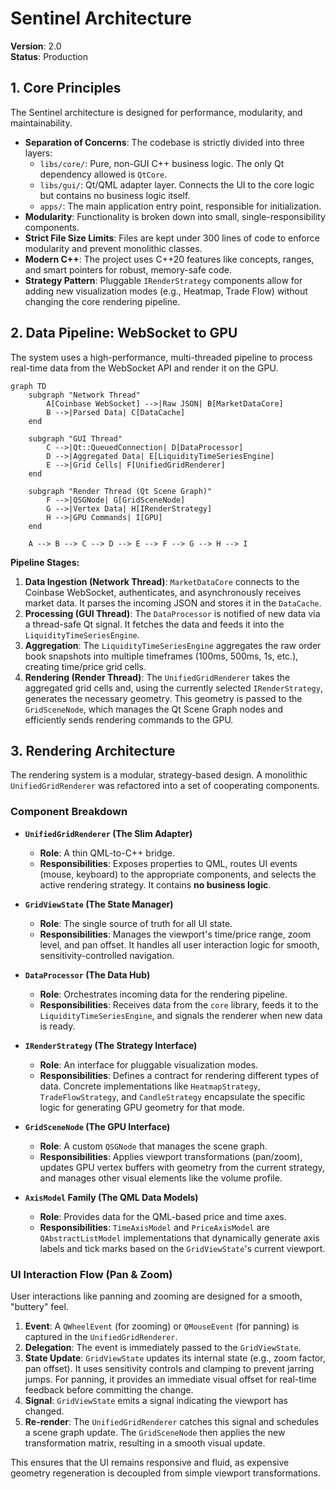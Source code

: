 # Sentinel Architecture

**Version**: 2.0  
**Status**: Production

## 1. Core Principles

The Sentinel architecture is designed for performance, modularity, and maintainability.

- **Separation of Concerns**: The codebase is strictly divided into three layers:
    - `libs/core/`: Pure, non-GUI C++ business logic. The only Qt dependency allowed is `QtCore`.
    - `libs/gui/`: Qt/QML adapter layer. Connects the UI to the core logic but contains no business logic itself.
    - `apps/`: The main application entry point, responsible for initialization.
- **Modularity**: Functionality is broken down into small, single-responsibility components.
- **Strict File Size Limits**: Files are kept under 300 lines of code to enforce modularity and prevent monolithic classes.
- **Modern C++**: The project uses C++20 features like concepts, ranges, and smart pointers for robust, memory-safe code.
- **Strategy Pattern**: Pluggable `IRenderStrategy` components allow for adding new visualization modes (e.g., Heatmap, Trade Flow) without changing the core rendering pipeline.

## 2. Data Pipeline: WebSocket to GPU

The system uses a high-performance, multi-threaded pipeline to process real-time data from the WebSocket API and render it on the GPU.

```mermaid
graph TD
    subgraph "Network Thread"
        A[Coinbase WebSocket] -->|Raw JSON| B[MarketDataCore]
        B -->|Parsed Data| C[DataCache]
    end

    subgraph "GUI Thread"
        C -->|Qt::QueuedConnection| D[DataProcessor]
        D -->|Aggregated Data| E[LiquidityTimeSeriesEngine]
        E -->|Grid Cells| F[UnifiedGridRenderer]
    end

    subgraph "Render Thread (Qt Scene Graph)"
        F -->|QSGNode| G[GridSceneNode]
        G -->|Vertex Data| H[IRenderStrategy]
        H -->|GPU Commands| I[GPU]
    end

    A --> B --> C --> D --> E --> F --> G --> H --> I
```

**Pipeline Stages:**

1.  **Data Ingestion (Network Thread)**: `MarketDataCore` connects to the Coinbase WebSocket, authenticates, and asynchronously receives market data. It parses the incoming JSON and stores it in the `DataCache`.
2.  **Processing (GUI Thread)**: The `DataProcessor` is notified of new data via a thread-safe Qt signal. It fetches the data and feeds it into the `LiquidityTimeSeriesEngine`.
3.  **Aggregation**: The `LiquidityTimeSeriesEngine` aggregates the raw order book snapshots into multiple timeframes (100ms, 500ms, 1s, etc.), creating time/price grid cells.
4.  **Rendering (Render Thread)**: The `UnifiedGridRenderer` takes the aggregated grid cells and, using the currently selected `IRenderStrategy`, generates the necessary geometry. This geometry is passed to the `GridSceneNode`, which manages the Qt Scene Graph nodes and efficiently sends rendering commands to the GPU.

## 3. Rendering Architecture

The rendering system is a modular, strategy-based design. A monolithic `UnifiedGridRenderer` was refactored into a set of cooperating components.

### Component Breakdown

-   **`UnifiedGridRenderer` (The Slim Adapter)**
    -   **Role**: A thin QML-to-C++ bridge.
    -   **Responsibilities**: Exposes properties to QML, routes UI events (mouse, keyboard) to the appropriate components, and selects the active rendering strategy. It contains **no business logic**.

-   **`GridViewState` (The State Manager)**
    -   **Role**: The single source of truth for all UI state.
    -   **Responsibilities**: Manages the viewport's time/price range, zoom level, and pan offset. It handles all user interaction logic for smooth, sensitivity-controlled navigation.

-   **`DataProcessor` (The Data Hub)**
    -   **Role**: Orchestrates incoming data for the rendering pipeline.
    -   **Responsibilities**: Receives data from the `core` library, feeds it to the `LiquidityTimeSeriesEngine`, and signals the renderer when new data is ready.

-   **`IRenderStrategy` (The Strategy Interface)**
    -   **Role**: An interface for pluggable visualization modes.
    -   **Responsibilities**: Defines a contract for rendering different types of data. Concrete implementations like `HeatmapStrategy`, `TradeFlowStrategy`, and `CandleStrategy` encapsulate the specific logic for generating GPU geometry for that mode.

-   **`GridSceneNode` (The GPU Interface)**
    -   **Role**: A custom `QSGNode` that manages the scene graph.
    -   **Responsibilities**: Applies viewport transformations (pan/zoom), updates GPU vertex buffers with geometry from the current strategy, and manages other visual elements like the volume profile.

-   **`AxisModel` Family (The QML Data Models)**
    -   **Role**: Provides data for the QML-based price and time axes.
    -   **Responsibilities**: `TimeAxisModel` and `PriceAxisModel` are `QAbstractListModel` implementations that dynamically generate axis labels and tick marks based on the `GridViewState`'s current viewport.

### UI Interaction Flow (Pan & Zoom)

User interactions like panning and zooming are designed for a smooth, "buttery" feel.

1.  **Event**: A `QWheelEvent` (for zooming) or `QMouseEvent` (for panning) is captured in the `UnifiedGridRenderer`.
2.  **Delegation**: The event is immediately passed to the `GridViewState`.
3.  **State Update**: `GridViewState` updates its internal state (e.g., zoom factor, pan offset). It uses sensitivity controls and clamping to prevent jarring jumps. For panning, it provides an immediate visual offset for real-time feedback before committing the change.
4.  **Signal**: `GridViewState` emits a signal indicating the viewport has changed.
5.  **Re-render**: The `UnifiedGridRenderer` catches this signal and schedules a scene graph update. The `GridSceneNode` then applies the new transformation matrix, resulting in a smooth visual update.

This ensures that the UI remains responsive and fluid, as expensive geometry regeneration is decoupled from simple viewport transformations.
